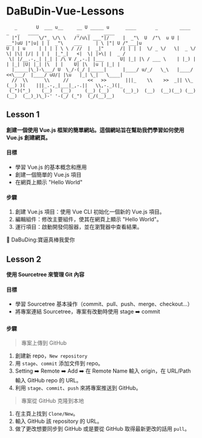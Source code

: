 # DaBuDin-Vue-Lessons
```
   _       U  ___ u__     __ U _____ u      ____       _        ____     _   _   ____              _   _     ____   
  |"|       \/"_ \/\ \   /"/u\| ___"|/     |  _"\  U  /"\  u U | __")uU |"|u| | |  _"\    ___     | \ |"| U /"___|u 
U | | u     | | | | \ \ / //  |  _|"      /| | | |  \/ _ \/   \|  _ \/ \| |\| |/| | | |  |_"_|   <|  \| |>\| |  _ / 
 \| |/__.-,_| |_| | /\ V /_,-.| |___      U| |_| |\ / ___ \    | |_) |  | |_| |U| |_| |\  | |    U| |\  |u | |_| |  
  |_____|\_)-\___/ U  \_/-(_/ |_____|      |____/ u/_/   \_\   |____/  <<\___/  |____/ uU/| |\u   |_| \_|   \____|  
  //  \\      \\     //       <<   >>       |||_    \\    >>  _|| \\_ (__) )(    |||_.-,_|___|_,-.||   \\,-._)(|_   
 (_")("_)    (__)   (__)     (__) (__)     (__)_)  (__)  (__)(__) (__)    (__)  (__)_)\_)-' '-(_/ (_")  (_/(__)__)
```

## Lesson 1
**創建一個使用 Vue.js 框架的簡單網站。這個網站旨在幫助我們學習如何使用 Vue.js 創建網頁。**<br>

#### 目標
* 學習 Vue.js 的基本概念和應用
* 創建一個簡單的 Vue.js 項目
* 在網頁上顯示 "Hello World"

#### 步驟
1. 創建 Vue.js 項目：使用 Vue CLI 初始化一個新的 Vue.js 項目。
2. 編輯組件：修改主要組件，使其在網頁上顯示 "Hello World"。
3. 運行項目：啟動開發伺服器，並在瀏覽器中查看結果。


:high_brightness:	DaBuDing:寶逼真棒我愛你

## Lesson 2
**使用 Sourcetree 來管理 Git 內容**

#### 目標
* 學習 Sourcetree 基本操作（commit、pull、push、merge、checkout...）
* 將專案連結 Sourcetree，專案有改動時使用 stage :arrow_right: commit

#### 步驟
> 專案上傳到 GitHub
1. 創建新 repo，`New repository`
2. 用 `stage`、`commit` 添加文件到 repo。
3. Setting :arrow_right: Remote :arrow_right: Add :arrow_right: 在 Remote Name 輸入 origin，在 URL/Path 輸入 GitHub repo 的 URL。
4. 利用 `stage`、`commit`、`push` 來將專案推送到 GitHub。

> 專案從 GitHub 克隆到本地
1. 在主頁上找到 `Clone/New`。
2. 輸入 GitHub 該 repository 的 URL。
3. 做了更改想要同步到 GitHub 或是要從 GitHub 取得最新更改的話用 `pull`。